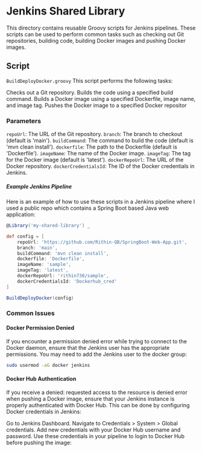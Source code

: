 # Jenkins Shared Library

This directory contains reusable Groovy scripts for Jenkins pipelines. These scripts can be used to perform common tasks such as checking out Git repositories, building code, building Docker images and pushing Docker images.

## Script
`BuildDeployDocker.groovy`
This script performs the following tasks:

Checks out a Git repository.
Builds the code using a specified build command.
Builds a Docker image using a specified Dockerfile, image name, and image tag.
Pushes the Docker image to a specified Docker repositor

### Parameters
`repoUrl`: The URL of the Git repository.
`branch`: The branch to checkout (default is 'main').
`buildCommand`: The command to build the code (default is 'mvn clean install').
`dockerfile`: The path to the Dockerfile (default is 'Dockerfile').
`imageName`: The name of the Docker image.
`imageTag`: The tag for the Docker image (default is 'latest').
`dockerRepoUrl`: The URL of the Docker repository.
`dockerCredentialsId`: The ID of the Docker credentials in Jenkins.


##### Example Jenkins Pipeline
Here is an example of how to use these scripts in a Jenkins pipeline where I used a public repo which contains a Spring Boot based Java web application:

```groovy
@Library('my-shared-library') _

def config = [
    repoUrl: 'https://github.com/Rithin-QB/SpringBoot-Web-App.git',
    branch: 'main',
    buildCommand: 'mvn clean install',
    dockerfile: 'Dockerfile',
    imageName: 'sample',
    imageTag: 'latest',
    dockerRepoUrl: 'rithin730/sample',
    dockerCredentialsId: 'Dockerhub_cred'
]

BuildDeployDocker(config)
```
      

### Common Issues
#### Docker Permission Denied
If you encounter a permission denied error while trying to connect to the Docker daemon, ensure that the Jenkins user has the appropriate permissions. You may need to add the Jenkins user to the docker group:

```sh
sudo usermod -aG docker jenkins
```

#### Docker Hub Authentication
If you receive a denied: requested access to the resource is denied error when pushing a Docker image, ensure that your Jenkins instance is properly authenticated with Docker Hub. This can be done by configuring Docker credentials in Jenkins:

Go to Jenkins Dashboard.
Navigate to Credentials > System > Global credentials.
Add new credentials with your Docker Hub username and password.
Use these credentials in your pipeline to login to Docker Hub before pushing the image:


